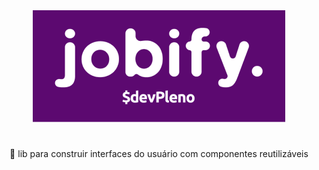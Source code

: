 <div align="center">
  <img src=public/images/logo.png> <!-- .element height="50%" width="50%" -->
</div>

<h1 align="center">
</h1>
<p align="center">🚀 lib para construir interfaces do usuário com componentes reutilizáveis</p>
